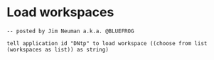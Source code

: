 # Load workspaces

```applescript
-- posted by Jim Neuman a.k.a. @BLUEFROG

tell application id "DNtp" to load workspace ((choose from list (workspaces as list)) as string)

```
